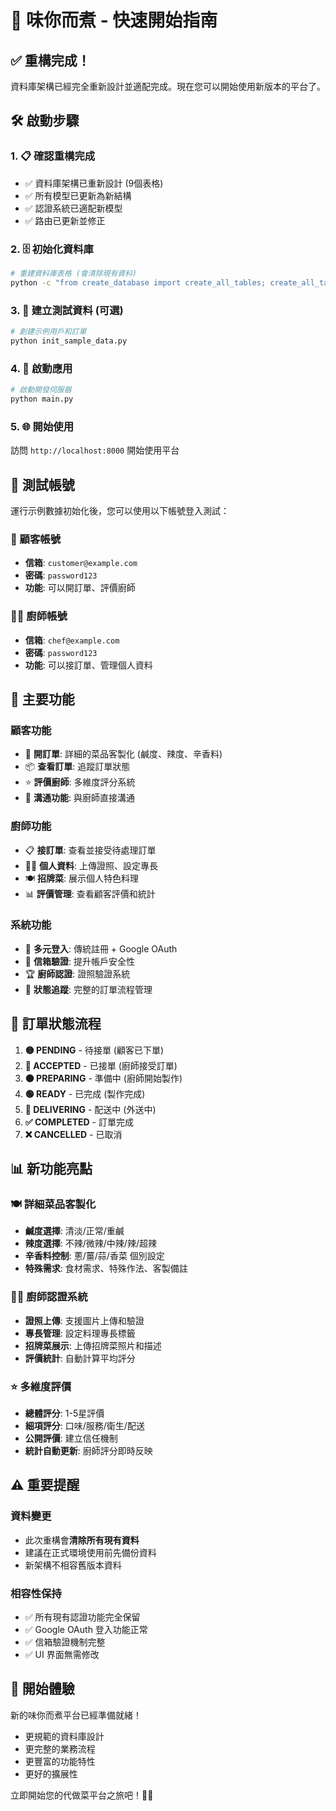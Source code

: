 # 🚀 味你而煮 - 快速開始指南

## ✅ 重構完成！

資料庫架構已經完全重新設計並適配完成。現在您可以開始使用新版本的平台了。

## 🛠️ 啟動步驟

### 1. 📋 確認重構完成
- ✅ 資料庫架構已重新設計 (9個表格)
- ✅ 所有模型已更新為新結構
- ✅ 認證系統已適配新模型
- ✅ 路由已更新並修正

### 2. 🗄️ 初始化資料庫
```bash
# 重建資料庫表格 (會清除現有資料)
python -c "from create_database import create_all_tables; create_all_tables()"
```

### 3. 🎯 建立測試資料 (可選)
```bash
# 創建示例用戶和訂單
python init_sample_data.py
```

### 4. 🚀 啟動應用
```bash
# 啟動開發伺服器
python main.py
```

### 5. 🌐 開始使用
訪問 `http://localhost:8000` 開始使用平台

## 👥 測試帳號

運行示例數據初始化後，您可以使用以下帳號登入測試：

### 🛒 顧客帳號
- **信箱**: `customer@example.com`
- **密碼**: `password123`
- **功能**: 可以開訂單、評價廚師

### 👨‍🍳 廚師帳號  
- **信箱**: `chef@example.com`
- **密碼**: `password123`
- **功能**: 可以接訂單、管理個人資料

## 🎯 主要功能

### 顧客功能
- 📝 **開訂單**: 詳細的菜品客製化 (鹹度、辣度、辛香料)
- 📦 **查看訂單**: 追蹤訂單狀態
- ⭐ **評價廚師**: 多維度評分系統
- 💬 **溝通功能**: 與廚師直接溝通

### 廚師功能
- 📋 **接訂單**: 查看並接受待處理訂單
- 👨‍🍳 **個人資料**: 上傳證照、設定專長
- 🍽️ **招牌菜**: 展示個人特色料理
- 📊 **評價管理**: 查看顧客評價和統計

### 系統功能
- 🔐 **多元登入**: 傳統註冊 + Google OAuth
- 📧 **信箱驗證**: 提升帳戶安全性
- 🏆 **廚師認證**: 證照驗證系統
- 📱 **狀態追蹤**: 完整的訂單流程管理

## 🔄 訂單狀態流程

1. **🟡 PENDING** - 待接單 (顧客已下單)
2. **🔵 ACCEPTED** - 已接單 (廚師接受訂單)
3. **🟠 PREPARING** - 準備中 (廚師開始製作)
4. **🟢 READY** - 已完成 (製作完成)
5. **🚚 DELIVERING** - 配送中 (外送中)
6. **✅ COMPLETED** - 訂單完成
7. **❌ CANCELLED** - 已取消

## 📊 新功能亮點

### 🍽️ 詳細菜品客製化
- **鹹度選擇**: 清淡/正常/重鹹
- **辣度選擇**: 不辣/微辣/中辣/辣/超辣
- **辛香料控制**: 蔥/薑/蒜/香菜 個別設定
- **特殊需求**: 食材需求、特殊作法、客製備註

### 👨‍🍳 廚師認證系統
- **證照上傳**: 支援圖片上傳和驗證
- **專長管理**: 設定料理專長標籤
- **招牌菜展示**: 上傳招牌菜照片和描述
- **評價統計**: 自動計算平均評分

### ⭐ 多維度評價
- **總體評分**: 1-5星評價
- **細項評分**: 口味/服務/衛生/配送
- **公開評價**: 建立信任機制
- **統計自動更新**: 廚師評分即時反映

## ⚠️ 重要提醒

### 資料變更
- 此次重構會**清除所有現有資料**
- 建議在正式環境使用前先備份資料
- 新架構不相容舊版本資料

### 相容性保持
- ✅ 所有現有認證功能完全保留
- ✅ Google OAuth 登入功能正常
- ✅ 信箱驗證機制完整
- ✅ UI 界面無需修改

## 🎉 開始體驗

新的味你而煮平台已經準備就緒！
- 更規範的資料庫設計
- 更完整的業務流程  
- 更豐富的功能特性
- 更好的擴展性

立即開始您的代做菜平台之旅吧！🍳✨ 
